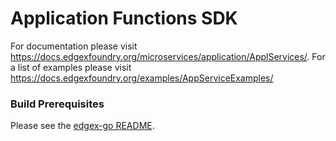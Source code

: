 
# Application Functions SDK

For documentation please visit https://docs.edgexfoundry.org/microservices/application/ApplServices/.
For a list of examples please visit https://docs.edgexfoundry.org/examples/AppServiceExamples/


### Build Prerequisites

Please see the [edgex-go README](https://github.com/edgexfoundry/edgex-go/blob/master/README.md).

